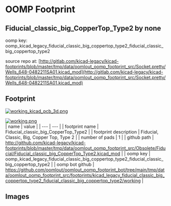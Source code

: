 # OOMP Footprint  
## Fiducial_classic_big_CopperTop_Type2  by none  
  
oomp key: oomp_kicad_legacy_fiducial_classic_big_coppertop_type2_fiducial_classic_big_coppertop_type2  
  
source repo at: [http://gitlab.com/kicad-legacy/kicad-footprints/blob/master/tmp/data/oomlout_oomp_footprint_src/Socket.pretty/Wells_648-0482211SA01.kicad_mod](http://gitlab.com/kicad-legacy/kicad-footprints/blob/master/tmp/data/oomlout_oomp_footprint_src/Socket.pretty/Wells_648-0482211SA01.kicad_mod)  
## Footprint  
  
[![working_kicad_pcb_3d.png](working_kicad_pcb_3d_600.png)](working_kicad_pcb_3d.png)  
  
[![working.png](working_600.png)](working.png)  
| name | value | 
| --- | --- | 
| footprint name | Fiducial_classic_big_CopperTop_Type2 | 
| footprint description | Fiducial, Classic, Big, Copper Top, Type 2 | 
| number of pads | 1 | 
| github path | http://github.com/kicad-legacy/kicad-footprints/blob/master/tmp/data/oomlout_oomp_footprint_src/Obsolete/Fiducial/Fiducial_classic_big_CopperTop_Type2.kicad_mod | 
| oomp key | oomp_kicad_legacy_fiducial_classic_big_coppertop_type2_fiducial_classic_big_coppertop_type2 | 
| oomp bot github | https://github.com/oomlout/oomlout_oomp_footprint_bot/tree/main/tmp/data/oomlout_oomp_footprint_src/footprints/kicad_legacy_fiducial_classic_big_coppertop_type2_fiducial_classic_big_coppertop_type2/working | 
## Images  
